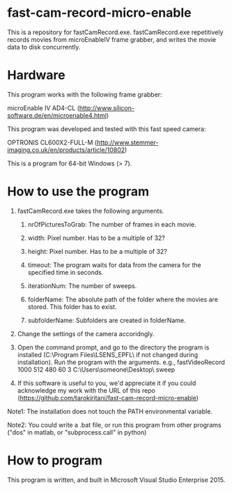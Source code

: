 fast-cam-record-micro-enable
============================
This is a repository for fastCamRecord.exe. fastCamRecord.exe repetitively records movies from microEnableIV frame grabber, and writes the movie data to disk concurrently.

Hardware
========
This program works with the following frame grabber:


microEnable IV AD4-CL (http://www.silicon-software.de/en/microenable4.html) 


This program was developed and tested with this fast speed camera:


OPTRONIS CL600X2-FULL-M (http://www.stemmer-imaging.co.uk/en/products/article/10802) 


This is a program for 64-bit Windows (> 7).


How to use the program
======================
1. fastCamRecord.exe takes the following arguments.

	1. nrOfPicturesToGrab: The number of frames in each movie.
	
	2. width: Pixel number. Has to be a multiple of 32?
	
	3. height: Pixel number. Has to be a multiple of 32?
	
	4. timeout: The program waits for data from the camera for the specified time in seconds.
	
	5. iterationNum: The number of sweeps.
	
	6. folderName: The absolute path of the folder where the movies are stored. This folder has to exist.
	
	7. subfolderName: Subfolders are created in folderName.

2. Change the settings of the camera accoridngly.
3. Open the command prompt, and go to the directory the program is installed (C:\Program Files\LSENS_EPFL\ if not changed during installation). Run the program with the arguments.
   e.g., fastVideoRecord 1000 512 480 60 3 C:\Users\someone\Desktop\ sweep

4. If this software is useful to you, we'd appreciate it if you could acknowledge my work with
the URL of this repo (https://github.com/tarokiritani/fast-cam-record-micro-enable)

Note1: The installation does not touch the PATH environmental variable. 

Note2: You could write a .bat file, or run this program from other programs ("dos" in matlab, or "subprocess.call" in python)

How to program
==============
This program is written, and built in Microsoft Visual Studio Enterprise 2015.